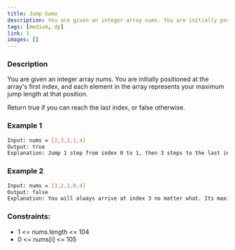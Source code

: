 ```yaml
---
title: Jump Game
description: You are given an integer array nums. You are initially positioned at the array's first index, and each element in the array represents your maximum jump length at that position.
tags: [medium, dp]
link: 1
images: []
---
```


### Description

You are given an integer array nums. You are initially positioned at the array's first index, and each element in the array represents your maximum jump length at that position.

Return true if you can reach the last index, or false otherwise.

### Example 1

```bash
Input: nums = [2,3,1,1,4]
Output: true
Explanation: Jump 1 step from index 0 to 1, then 3 steps to the last index.
```

### Example 2

```bash
Input: nums = [3,2,1,0,4]
Output: false
Explanation: You will always arrive at index 3 no matter what. Its maximum jump length is 0, which makes it impossible to reach the last index.
```

### Constraints:

- 1 <= nums.length <= 104
- 0 <= nums[i] <= 105